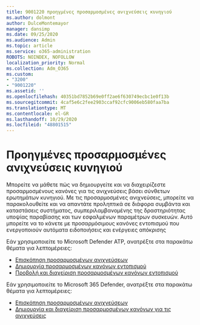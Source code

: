 ```yaml
---
title: 9001220 προηγμένες προσαρμοσμένες ανιχνεύσεις κυνηγιού
ms.author: dolmont
author: DulceMontemayor
manager: dansimp
ms.date: 09/25/2020
ms.audience: Admin
ms.topic: article
ms.service: o365-administration
ROBOTS: NOINDEX, NOFOLLOW
localization_priority: Normal
ms.collection: Adm_O365
ms.custom:
- "3200"
- "9001220"
ms.assetid: ''
ms.openlocfilehash: 40351bd7852b69e0ff2ae6f630749ecbc1e0f13b
ms.sourcegitcommit: 4caf5e6c2fee2903ccaf92cfc9006eb580faa7ba
ms.translationtype: MT
ms.contentlocale: el-GR
ms.lasthandoff: 10/29/2020
ms.locfileid: "48801515"
---
```

# <a name="advanced-hunting-custom-detections"></a>Προηγμένες προσαρμοσμένες ανιχνεύσεις κυνηγιού

Μπορείτε να μάθετε πώς να δημιουργείτε και να διαχειρίζεστε προσαρμοσμένους κανόνες για τις ανιχνεύσεις βάσει σύνθετων ερωτημάτων κυνηγιού. Με τις προσαρμοσμένες ανιχνεύσεις, μπορείτε να παρακολουθείτε και να απαντάτε προληπτικά σε διάφορα συμβάντα και καταστάσεις συστήματος, συμπεριλαμβανομένης της δραστηριότητας υποψίας παραβίασης και των εσφαλμένων παραμέτρων συσκευών. Αυτό μπορείτε να το κάνετε με προσαρμόσιμους κανόνες εντοπισμού που ενεργοποιούν αυτόματα ειδοποιήσεις και ενέργειες απόκρισης
  
Εάν χρησιμοποιείτε το Microsoft Defender ATP, ανατρέξτε στα παρακάτω θέματα για λεπτομέρειες: 
- [Επισκόπηση προσαρμοσμένων ανιχνεύσεων](https://docs.microsoft.com/windows/security/threat-protection/microsoft-defender-atp/overview-custom-detections)
- [Δημιουργία προσαρμοσμένων κανόνων εντοπισμού](https://docs.microsoft.com/windows/security/threat-protection/microsoft-defender-atp/custom-detection-rules)
- [Προβολή και διαχείριση προσαρμοσμένων κανόνων εντοπισμού](https://docs.microsoft.com/windows/security/threat-protection/microsoft-defender-atp/custom-detections-manage)

Εάν χρησιμοποιείτε το Microsoft 365 Defender, ανατρέξτε στα παρακάτω θέματα για λεπτομέρειες: 
- [Επισκόπηση προσαρμοσμένων ανιχνεύσεων](https://docs.microsoft.com/microsoft-365/security/mtp/custom-detections-overview)
- [Δημιουργία και διαχείριση προσαρμοσμένων κανόνων για τις ανιχνεύσεις](https://docs.microsoft.com/microsoft-365/security/mtp/custom-detection-rules)
